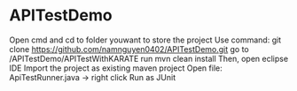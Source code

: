 # APITestDemo

Open cmd and cd to folder youwant to store the project
Use command: git clone https://github.com/namnguyen0402/APITestDemo.git
go to /APITestDemo/APITestWithKARATE
run mvn clean install 
Then, open eclipse IDE
Import the project as existing maven project
Open file: ApiTestRunner.java -> right click Run as JUnit
